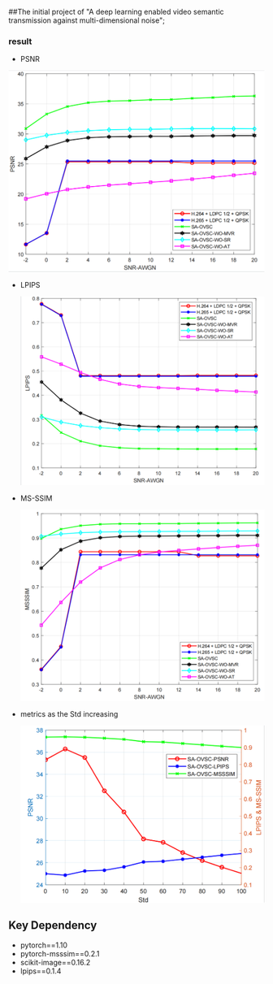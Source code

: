 ##The initial project of "A deep learning enabled video semantic transmission against multi-dimensional noise";

### result

- PSNR

![](./Figure/PSNR.png)

- LPIPS
  
  ![](./Figure/LPIPS.png)

- MS-SSIM
  
  ![](./Figure/MS-SSIM.png)

- metrics as the Std increasing
  
  ![](./Figure/semanticnoise.png)

## Key Dependency

- pytorch==1.10
- pytorch-msssim==0.2.1
- scikit-image==0.16.2
- lpips==0.1.4

 
